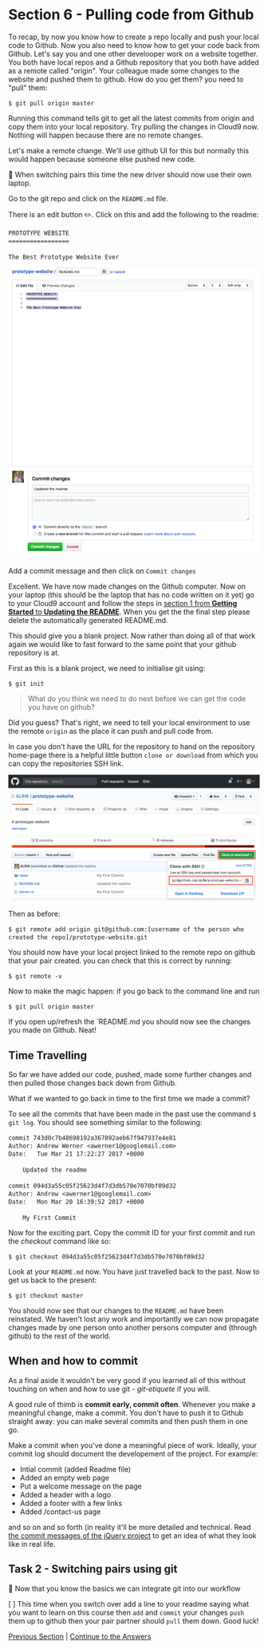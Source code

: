 Section 6 - Pulling code from Github
====================================

To recap, by now you know how to create a repo locally and push your local code to Github. Now you also need to know how to get your code back from Github. Let's say you and one other develooper work on a website together. You both have local repos and a Github repository that you both have added as a remote called "origin". Your colleague made some changes to the website and pushed them to github. How do you get them? you need to "pull" them:

```
$ git pull origin master
```

Running this command tells git to get all the latest commits from origin and copy them into your local repository. Try pulling the changes in Cloud9 now. Nothing will happen because there are no remote changes.

Let's make a remote change. We'll use github UI for this but normally this would happen because someone else pushed new code.

:twisted_rightwards_arrows: When switching pairs this time the new driver should now use their own laptop.

Go to the git repo and click on the `README.md` file.

There is an edit button :pencil2:. Click on this and add the following to the readme:

```
PROTOTYPE WEBSITE
=================

The Best Prototype Website Ever
```

![edit on git](../images/editOnGit.png)

Add a commit message and then click on `Commit changes`

Excellent. We have now made changes on the Github computer. Now on your laptop (this should be the laptop that has no code written on it yet) go to your Cloud9 account and follow the steps in [section 1 from **Getting Started** to **Updating the README**](./section1.md). When you get the the final step please delete the automatically generated README.md.

This should give you a blank project. Now rather than doing all of that work again we would like to fast forward to the same point that your github repository is at.

First as this is a blank project, we need to initialise git using:

```
$ git init
```

> What do you think we need to do next before we can get the code you have on github? 

Did you guess? That's right, we need to tell your local environment to use the remote `origin` as the place it can push and pull code from.

In case you don't have the URL for the repository to hand on the repository home-page there is a helpful little button `clone or download` from which you can copy the repositories SSH link.

![copy SSH Link](../images/copySSHLink.png)

Then as before:

```
$ git remote add origin git@github.com:[username of the person who created the repo]/prototype-website.git
```

You should now have your local project linked to the remote repo on github that your pair created. you can check that this is correct by running:

```
$ git remote -v
```

Now to make the magic happen: if you go back to the command line and run 

```
$ git pull origin master
```

If you open up/refresh the `README.md you should now see the changes you made on Github. Neat!

Time Travelling
--------------

So far we have added our code, pushed, made some further changes and then pulled those changes back down from Github.

What if we wanted to go back in time to the first time we made a commit? 

To see all the commits that have been made in the past use the command `$ git log`. You should see something similar to the following:

```
commit 743d0c7b48698192a367892aeb67f947937e4e81
Author: Andrew Werner <awerner1@googlemail.com>
Date:   Tue Mar 21 17:22:27 2017 +0000

    Updated the readme

commit 094d3a55c05f25623d4f7d3db570e7070bf09d32
Author: Andrew <awerner1@googlemail.com>
Date:   Mon Mar 20 16:39:52 2017 +0000

    My First Commit
```

Now for the exciting part. Copy the commit ID for your first commit and run the *checkout* command like so:

```
$ git checkout 094d3a55c05f25623d4f7d3db570e7070bf09d32
```

Look at your `README.md` now. You have just travelled back to the past. Now to get us back to the present:

```
$ git checkout master
```

You should now see that our changes to the `README.md` have been reinstated. We haven't lost any work and importantly we can now propagate changes made by one person onto another persons computer and (through github) to the rest of the world.

When and how to commit
---------------------

As a final aside it wouldn't be very good if you learned all of this without touching on when and how to use git - *git-etiquete* if you will. 

A good rule of thimb is **commit early, commit often**. Whenever you make a meaningful change, make a commit. You don't have to push it to Github straight away: you can make several commits and then push them in one go.

Make a commit when you've done a meaningful piece of work. Ideally, your commit log should document the developement of the project. For example:

 - Intial commit (added Readme file)
 - Added an empty web page
 - Put a welcome message on the page
 - Added a header with a logo
 - Added a footer with a few links
 - Added /contact-us page
 
and so on and so forth (in reality it'll be more detailed and technical. Read [the commit messages of the jQuery project](https://github.com/jquery/jquery/commits/master) to get an idea of what they look like in real life.

Task 2 - Switching pairs using git
----------------------------------

:twisted_rightwards_arrows: Now that you know the basics we can integrate git into our workflow

[ ] This time when you switch over add a line to your readme saying what you want to learn on this course then `add` and `commit` your changes `push` them up to github then your pair partner should `pull` them down. Good luck!

[Previous Section](./section5.md) | [Continue to the Answers](../tasks/task2.md)



